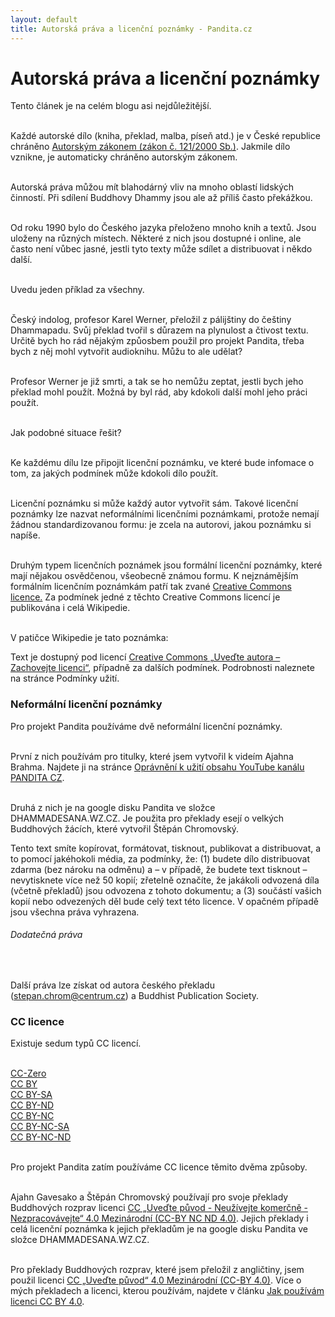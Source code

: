 ```yaml
---
layout: default
title: Autorská práva a licenční poznámky - Pandita.cz
---
```


# Autorská práva a licenční poznámky

Tento článek je na celém blogu asi nejdůležitější. <br><br>

Každé autorské dílo (kniha, překlad, malba, píseň atd.) je v České republice chráněno [Autorským zákonem (zákon č. 121/2000 Sb.)](https://www.zakonyprolidi.cz/cs/2000-121). Jakmile dílo vznikne, je automaticky chráněno autorským zákonem.<br><br>

Autorská práva můžou mít blahodárný vliv na mnoho oblastí lidských činností. Při sdílení Buddhovy Dhammy jsou ale až příliš často překážkou. <br><br>

Od roku 1990 bylo do Českého jazyka přeloženo mnoho knih a textů. Jsou uloženy na různých místech. Některé z nich jsou dostupné i online, ale často není vůbec jasné, jestli tyto texty může sdílet a distribuovat i někdo další.<br><br>

Uvedu jeden příklad za všechny.<br><br>

Český indolog, profesor Karel Werner, přeložil z pálijštiny do češtiny Dhammapadu. Svůj překlad tvořil s důrazem na plynulost a čtivost textu. Určitě bych ho rád nějakým způosbem použil pro projekt Pandita, třeba bych z něj mohl vytvořit audioknihu. Můžu to ale udělat?<br><br>

Profesor Werner je již smrti, a tak se ho nemůžu zeptat, jestli bych jeho překlad mohl použít. Možná by byl rád, aby kdokoli další mohl jeho práci použít.<br><br>

Jak podobné situace řešit?<br><br>

Ke každému dílu lze připojit licenční poznámku, ve které bude infomace o tom, za jakých podmínek může kdokoli dílo použít.<br><br>

Licenční poznámku si může každý autor vytvořit sám. Takové licenční poznámky lze nazvat neformálními licenčními poznámkami, protože nemají žádnou standardizovanou formu: je zcela na autorovi, jakou poznámku si napíše. <br><br>

Druhým typem licenčních poznámek jsou formální licenční poznámky, které mají nějakou osvědčenou, všeobecně známou formu. K nejznámějším formálním licenčním poznámkám patří tak zvané [Creative Commons licence.](https://cs.wikipedia.org/wiki/Creative_Commons) Za podmínek jedné z těchto Creative Commons licencí je publikována i celá Wikipedie. <br><br>

V patičce Wikipedie je tato poznámka:

<div class="citace">
Text je dostupný pod licencí <a href="https://creativecommons.org/licenses/by-sa/3.0/cz/">Creative Commons  „Uveďte autora – Zachovejte licenci“</a>, případně za dalších podmínek. Podrobnosti naleznete na stránce Podmínky užití.
</div>

### Neformální licenční poznámky

Pro projekt Pandita používáme dvě neformální licenční poznámky.<br><br>

První z nich používám pro titulky, které jsem vytvořil k videím Ajahna Brahma. Najdete ji na stránce [Oprávnění k užití obsahu YouTube kanálu PANDITA CZ](opravneni-k-uziti-obsahu-youtube-kanalu-pandita-cz.html).<br><br>

Druhá z nich je na google disku Pandita ve složce DHAMMADESANA.WZ.CZ. Je použita pro překlady esejí o velkých Buddhových žácích, které vytvořil Štěpán Chromovský.

<div class="citace" >

Tento text smíte kopírovat, formátovat, tisknout, publikovat a distribuovat, a to pomocí jakéhokoli média, za podmínky, že: (1) budete dílo distribuovat zdarma (bez nároku na odměnu) a – v případě, že budete text tisknout – nevytisknete více než 50 kopií; zřetelně označíte, že jakákoli odvozená díla (včetně překladů) jsou odvozena z tohoto dokumentu; a (3) součástí vašich kopií nebo odvezených děl bude celý text této licence. V opačném případě jsou všechna práva vyhrazena.
<br>

<h6> Dodatečná práva </h6><br>

Další práva lze získat od autora českého překladu (stepan.chrom@centrum.cz) a Buddhist Publication Society.

</div>

### CC licence

Existuje sedum typů CC licencí.<br><br>

[CC-Zero](https://creativecommons.org/publicdomain/zero/1.0/)<br>
[CC BY](https://creativecommons.org/licenses/by/4.0/)<br>
[CC BY-SA](https://creativecommons.org/licenses/by-sa/4.0/)<br>
[CC BY-ND](https://creativecommons.org/licenses/by-nd/4.0/)<br>
[CC BY-NC](https://creativecommons.org/licenses/by-nc/4.0/)<br>
[CC BY-NC-SA](https://creativecommons.org/licenses/by-nc-sa/4.0/)<br>
[CC BY-NC-ND](https://creativecommons.org/licenses/by-nc-nd/4.0/)<br><br>

Pro projekt Pandita zatím používáme CC licence těmito dvěma způsoby.<br><br>

Ajahn Gavesako a Štěpán Chromovský používají pro svoje překlady Buddhových rozprav licenci [CC „Uveďte původ - Neužívejte komerčně - Nezpracovávejte“ 4.0 Mezinárodní (CC-BY NC ND 4.0)](https://creativecommons.org/licenses/by-nc-nd/4.0/deed.cs). Jejich překlady i celá licenční poznámka k jejich překladům je na google disku Pandita ve složce DHAMMADESANA.WZ.CZ.<br><br>

Pro překlady Buddhových rozprav, které jsem přeložil z angličtiny, jsem použil licenci [CC „Uveďte původ“ 4.0 Mezinárodní (CC-BY 4.0)](https://creativecommons.org/licenses/by/4.0/deed.cs). Více o mých překladech a licenci, kterou používám, najdete v článku [Jak používám licenci CC BY 4.0](jak-pouzivam-licenci-cc-by-4-0).<br><br>
